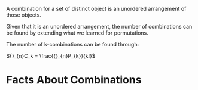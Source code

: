 A combination for a set of distinct object is an unordered arrangement of those objects.

Given that it is an unordered arrangement, the number of combinations can be found by extending what we learned for permutations. 

The number of k-combinations can be found through: 

${}_{n}C_k = \frac{{}_{n}P_{k}}{k!}$ 

# Facts About Combinations
